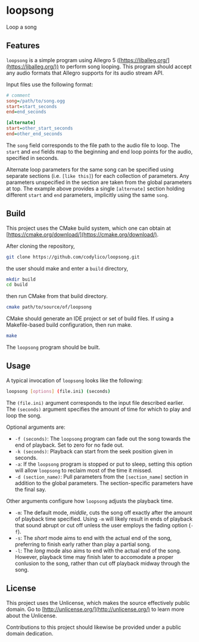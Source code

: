 # loopsong
Loop a song

## Features
`loopsong` is a simple program using Allegro 5 ([https://liballeg.org/](https://liballeg.org/))
to perform song looping.
This program should accept any audio formats that Allegro supports for
its audio stream API.

Input files use the following format:
```ini
# comment
song=/path/to/song.ogg
start=start_seconds
end=end_seconds

[alternate]
start=other_start_seconds
end=other_end_seconds
```
The `song` field corresponds to the file path to the audio file to loop.
The `start` and `end` fields map to the beginning and end loop points
for the audio, specified in seconds.

Alternate loop parameters for the same song can be specified using
separate sections (i.e. `[like this]`) for each collection of parameters.
Any parameters unspecified in the section are taken from the global
parameters at top. The example above provides a single `[alternate]`
section holding different `start` and `end` parameters, implicitly using
the same `song`.

## Build

This project uses the CMake build system, which one can obtain at
[https://cmake.org/download/](https://cmake.org/download/).

After cloning the repository,
```bash
git clone https://github.com/codylico/loopsong.git
```

the user should make and enter a `build` directory,
```bash
mkdir build
cd build
```

then run CMake from that build directory.
```bash
cmake path/to/source/of/loopsong
```

CMake should generate an IDE project or set of build files.
If using a Makefile-based build configuration, then run make.
```bash
make
```

The `loopsong` program should be built.

## Usage

A typical invocation of `loopsong` looks like the following:

```bash
loopsong [options] (file.ini) (seconds)
```

The `(file.ini)` argument corresponds to the input file described
earlier. The `(seconds)` argument specifies the amount of time
for which to play and loop the song.

Optional arguments are:
+ `-f (seconds)`: The `loopsong` program can fade out the song
  towards the end of playback. Set to zero for no fade out.
+ `-k (seconds)`: Playback can start from the seek position
  given in seconds.
+ `-a`: If the `loopsong` program is stopped or put to sleep,
  setting this option will allow `loopsong` to reclaim most of
  the time it missed.
+ `-d (section_name)`: Pull parameters from the `[section_name]` section
  in addition to the global parameters. The section-specific parameters
  have the final say.

Other arguments configure how `loopsong` adjusts the playback time.
+ `-m`: The default mode, _middle_, cuts the song off exactly after
  the amount of playback time specified. Using `-m` will likely result
  in ends of playback that sound abrupt or cut off unless the user
  employs the fading option (`-f`).
+ `-s`: The _short_ mode aims to end with the actual end of the song,
  preferring to finish early rather than play a partial song.
+ `-l`: The _long_ mode also aims to end with the actual end of the song.
  However, playback time may finish later to accomodate a proper
  conlusion to the song, rather than cut off playback midway through
  the song.

## License

This project uses the Unlicense, which makes the source effectively
public domain. Go to [http://unlicense.org/](http://unlicense.org/)
to learn more about the Unlicense.

Contributions to this project should likewise be provided under a
public domain dedication.

